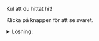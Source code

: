 Kul att du hittat hit!

Klicka på knappen för att se svaret.
<details>
<summary style="display:list-item">Lösning:</summary>
<p>Svaret är alternativ <b>D.</b> Banan är elliptisk men solen är ej i en av fokuspunkterna. <b>A.</b> är en öppen bana, en parabel, med solen i fokus. Tyckte du detta problem var roligt, vill ha en mer utförlig förklaring eller fler utmaningar? <a href="www.ungvetenskapssport.se/medlem/">Bli medlem gratis i UVS Astronomer</a> och vår <a href="https://discord.gg/GDfJKkTaqb">discordserver</a>! </p>
</details>
